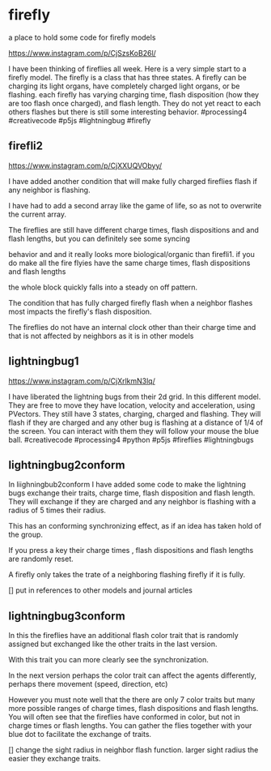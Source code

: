 # firefly
a place to hold some code for firefly models

https://www.instagram.com/p/CjSzsKoB26l/


I have been thinking of fireflies all week. Here is a very simple start to a firefly model. The firefly is a class that has three states. A firefly can be charging its light organs, have completely charged light organs, or be flashing. each firefly has varying charging time, flash disposition (how they are too flash once charged), and flash length. They do not yet react to each others flashes but there is still some interesting behavior. #processing4 #creativecode #p5js #lightningbug #firefly 


## firefli2

https://www.instagram.com/p/CjXXUQVObyy/

I have added another condition that will make fully charged fireflies flash if any neighbor is flashing.

I have had to add a second array like the game of life, so as not to overwrite the current array.

The fireflies are still have different charge times, flash dispositions and and flash lengths, but you can definitely see some syncing 

behavior and and it really looks more biological/organic than firefli1. if you do make all the fire flyies have the same charge times, flash dispositions and flash lengths 

the whole block quickly falls into a steady on off pattern.


The condition that has fully charged firefly flash when a neighbor flashes most impacts the firefly's flash disposition.

The fireflies do not have an internal clock other than their charge time and that is not affected by neighbors as it is in other models

## lightningbug1

https://www.instagram.com/p/CjXrlkmN3lq/


I have liberated the lightning bugs from their 2d grid. In this different model. They are free to move they have location, velocity and acceleration, using PVectors. They still have 3 states, charging, charged and flashing.  They will flash if they are charged and any other bug is flashing at a distance of 1/4 of the screen.  You can interact with them they will follow your mouse the blue ball. #creativecode #processing4 #python #p5js #fireflies #lightningbugs


## lightningbug2conform

In liighningbub2conform I have added some code to make the lightning bugs exchange their traits, charge time, flash disposition and flash length.  They will exchange if they are charged and any neighbor is flashing with a radius of 5 times their radius.

This has an conforming synchronizing effect, as if  an idea has taken hold of the group. 

If you press a key their charge times , flash dispositions and flash lengths are randomly reset. 
 
A firefly only takes the trate of a neighboring flashing firefly if it is fully.
 

[] put in references to other models and journal articles


## lightningbug3conform

In this the fireflies have an additional flash color trait that is randomly assigned but exchanged like the other traits in the last version.   

With this trait you can more clearly see the synchronization.  

In the next version perhaps the color trait can affect the agents differently, perhaps there movement (speed, direction, etc) 


However you must note well that the there are only 7 color traits but many more possible ranges of charge times, flash dispositions and flash lengths.  You will often see that the fireflies have conformed in color, but not in charge times or flash lengths.  You can gather the flies together with your blue dot to facilitate the exchange of traits.


[] change the sight radius in neighbor flash function. larger sight radius the easier they exchange traits.
